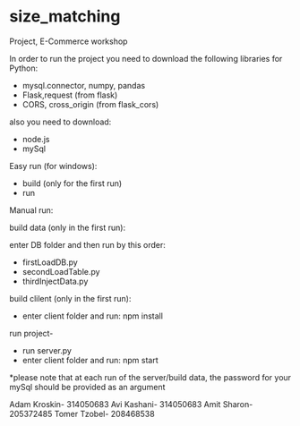 # size_matching
Project, E-Commerce workshop

In order to run the project you need to download the following libraries for Python:
- mysql.connector, numpy, pandas
- Flask,request (from flask)
- CORS, cross_origin (from flask_cors)

also you need to download:
- node.js
- mySql

Easy run (for windows):
- build (only for the first run)
- run

Manual run:

build data (only in the first run):

enter DB folder and then run by this order:
- firstLoadDB.py 
- secondLoadTable.py
- thirdInjectData.py

build clilent (only in the first run):
- enter client folder and run: npm install

run project-
- run server.py
- enter client folder and run: npm start

*please note that at each run of the server/build data, 
the password for your mySql should be provided as an argument



Adam Kroskin- 314050683
Avi Kashani- 314050683
Amit Sharon- 205372485
Tomer Tzobel- 208468538
